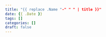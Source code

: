 ```yaml
---
title: "{{ replace .Name "-" " " | title }}"
date: {{ .Date }}
tags: []
categories: []
draft: false
---
```



<!--more-->
